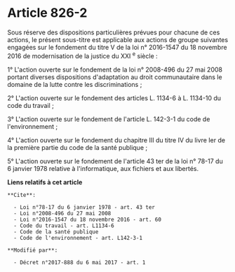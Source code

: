 # Article 826-2

Sous réserve des dispositions particulières prévues pour chacune de ces actions, le présent sous-titre est applicable aux
actions de groupe suivantes engagées sur le fondement du titre V de la loi n° 2016-1547 du 18 novembre 2016 de modernisation
de la justice du XXI
  <sup>e</sup> siècle :

1° L'action ouverte sur le fondement de la loi n° 2008-496 du 27 mai 2008 portant diverses dispositions d'adaptation au droit
communautaire dans le domaine de la lutte contre les discriminations ;

2° L'action ouverte sur le fondement des articles L. 1134-6 à L. 1134-10 du code du travail ;

3° L'action ouverte sur le fondement de l'article L. 142-3-1 du code de l'environnement ;

4° L'action ouverte sur le fondement du chapitre III du titre IV du livre Ier de la première partie du code de la santé
publique ;

5° L'action ouverte sur le fondement de l'article 43 ter de la loi n° 78-17 du 6 janvier 1978 relative à l'informatique, aux
fichiers et aux libertés.

**Liens relatifs à cet article**

	**Cite**:

	  - Loi n°78-17 du 6 janvier 1978 - art. 43 ter
	  - Loi n°2008-496 du 27 mai 2008
	  - Loi n°2016-1547 du 18 novembre 2016 - art. 60
	  - Code du travail - art. L1134-6
	  - Code de la santé publique
	  - Code de l'environnement - art. L142-3-1

	**Modifié par**:

	  - Décret n°2017-888 du 6 mai 2017 - art. 1
